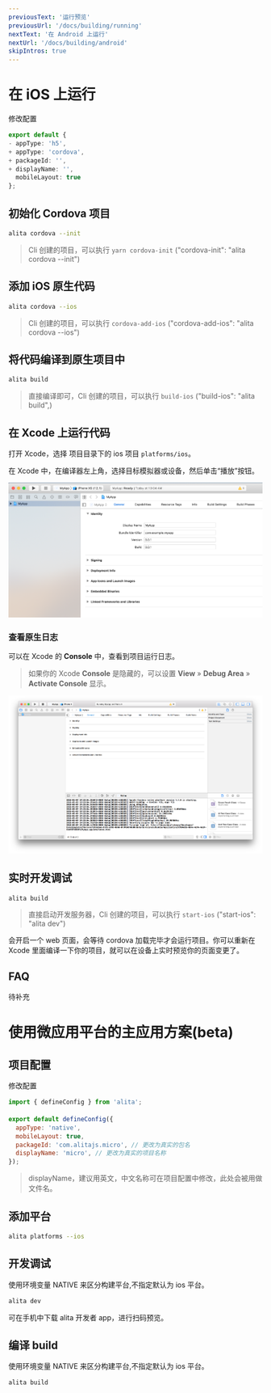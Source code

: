 ```yaml
---
previousText: '运行预览'
previousUrl: '/docs/building/running'
nextText: '在 Android 上运行'
nextUrl: '/docs/building/android'
skipIntros: true
---
```


# 在 iOS 上运行

修改配置

```ts
export default {
- appType: 'h5',
+ appType: 'cordova',
+ packageId: '',
+ displayName: '',
  mobileLayout: true
};
```

## 初始化 Cordova 项目

```bash
alita cordova --init
```

> Cli 创建的项目，可以执行 `yarn cordova-init` ("cordova-init": "alita cordova --init")

## 添加 iOS 原生代码

```bash
alita cordova --ios
```

> Cli 创建的项目，可以执行 `cordova-add-ios` ("cordova-add-ios": "alita cordova --ios")

## 将代码编译到原生项目中

```bash
alita build
```

> 直接编译即可，Cli 创建的项目，可以执行 `build-ios` ("build-ios": "alita build",)

## 在 Xcode 上运行代码

打开 Xcode，选择 项目目录下的 ios 项目 `platforms/ios`。

在 Xcode 中，在编译器左上角，选择目标模拟器或设备，然后单击“播放”按钮。

![Xcode Play Button Area](../../../assets/img/running/ios-xcode-play-button-area.png)

### 查看原生日志

可以在 Xcode 的 **Console** 中，查看到项目运行日志。

> 如果你的 Xcode **Console** 是隐藏的，可以设置 **View** &raquo; **Debug Area** &raquo; **Activate Console** 显示。

![Xcode Console](../../../assets/img/running/ios-xcode-console.png)

## 实时开发调试

```bash
alita build
```

> 直接启动开发服务器，Cli 创建的项目，可以执行 `start-ios` ("start-ios": "alita dev")

会开启一个 web 页面，会等待 cordova 加载完毕才会运行项目。你可以重新在 Xcode 里面编译一下你的项目，就可以在设备上实时预览你的页面变更了。

## FAQ

待补充

# 使用微应用平台的主应用方案(beta)

## 项目配置

修改配置

```js
import { defineConfig } from 'alita';

export default defineConfig({
  appType: 'native',
  mobileLayout: true,
  packageId: 'com.alitajs.micro', // 更改为真实的包名
  displayName: 'micro', // 更改为真实的项目名称
});
```

> displayName，建议用英文，中文名称可在项目配置中修改，此处会被用做文件名。

## 添加平台

```bash
alita platforms --ios
```

## 开发调试

使用环境变量 NATIVE 来区分构建平台,不指定默认为 ios 平台。

```bash
alita dev
```

可在手机中下载 alita 开发者 app，进行扫码预览。

## 编译 build

使用环境变量 NATIVE 来区分构建平台,不指定默认为 ios 平台。

```bash
alita build
```

